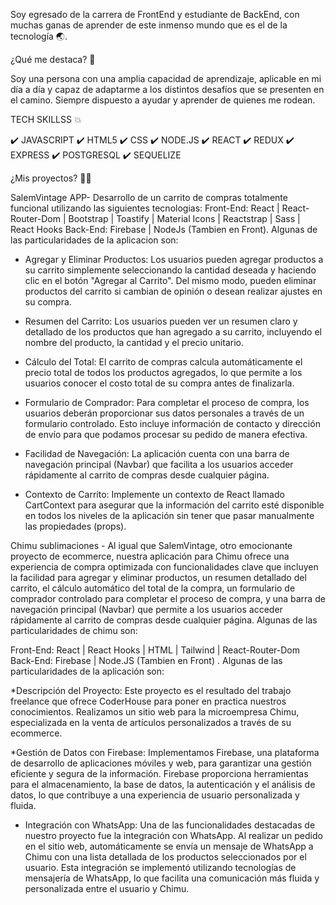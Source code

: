 Soy egresado de la carrera de FrontEnd y estudiante de BackEnd, con muchas ganas de aprender de este inmenso mundo que es el de la tecnología 🌏.

¿Qué me destaca? 🏅

Soy una persona con una amplia capacidad de aprendizaje, aplicable en mi día a día y capaz de adaptarme a los distintos desafíos que se presenten en el camino. Siempre dispuesto a ayudar y aprender de quienes me rodean.

TECH SKILLSS 💥

✔️ JAVASCRIPT ✔️ HTML5 ✔️ CSS ✔️ NODE.JS ✔️ REACT ✔️ REDUX
✔️ EXPRESS  ✔️ POSTGRESQL ✔️ SEQUELIZE 

¿Mis proyectos? 👩‍💻

SalemVintage APP- Desarrollo de un carrito de compras totalmente funcional utilizando las siguientes tecnologias: 
Front-End: React | React-Router-Dom | Bootstrap | Toastify | Material Icons | Reactstrap | Sass | React Hooks
Back-End: Firebase | NodeJs (Tambien en Front). Algunas de las particularidades de la aplicacion son:

* Agregar y Eliminar Productos: Los usuarios pueden agregar productos a su carrito simplemente seleccionando la cantidad deseada y haciendo clic en el botón "Agregar al Carrito". Del mismo modo, pueden eliminar productos del carrito si cambian de opinión o desean realizar ajustes en su compra.

* Resumen del Carrito: Los usuarios pueden ver un resumen claro y detallado de los productos que han agregado a su carrito, incluyendo el nombre del producto, la cantidad y el precio unitario.

* Cálculo del Total: El carrito de compras calcula automáticamente el precio total de todos los productos agregados, lo que permite a los usuarios conocer el costo total de su compra antes de finalizarla.

* Formulario de Comprador: Para completar el proceso de compra, los usuarios deberán proporcionar sus datos personales a través de un formulario controlado. Esto incluye información de contacto y dirección de envío para que podamos procesar su pedido de manera efectiva.

* Facilidad de Navegación: La aplicación cuenta con una barra de navegación principal (Navbar) que facilita a los usuarios acceder rápidamente al carrito de compras desde cualquier página.

* Contexto de Carrito: Implemente un contexto de React llamado CartContext para asegurar que la información del carrito esté disponible en todos los niveles de la aplicación sin tener que pasar manualmente las propiedades (props).

Chimu sublimaciones - Al igual que SalemVintage, otro emocionante proyecto de ecommerce, nuestra aplicación para Chimu ofrece una experiencia de compra optimizada con funcionalidades clave que incluyen la facilidad para agregar y eliminar productos, un resumen detallado del carrito, el cálculo automático del total de la compra, un formulario de comprador controlado para completar el proceso de compra, y una barra de navegación principal (Navbar) que permite a los usuarios acceder rápidamente al carrito de compras desde cualquier página. Algunas de las particularidades de chimu son:

Front-End: React | React Hooks | HTML | Tailwind | React-Router-Dom 
Back-End: Firebase | Node.JS (Tambien en Front) . Algunas de las particularidades de la aplicación son:

*Descripción del Proyecto:
Este proyecto es el resultado del trabajo freelance que ofrece CoderHouse para poner en practica nuestros conocimientos. Realizamos un sitio web para la microempresa Chimu, especializada en la venta de artículos personalizados a través de su ecommerce.

*Gestión de Datos con Firebase: Implementamos Firebase, una plataforma de desarrollo de aplicaciones móviles y web, para garantizar una gestión eficiente y segura de la información. Firebase proporciona herramientas para el almacenamiento, la base de datos, la autenticación y el análisis de datos, lo que contribuye a una experiencia de usuario personalizada y fluida.
* Integración con WhatsApp: Una de las funcionalidades destacadas de nuestro proyecto fue la integración con WhatsApp. Al realizar un pedido en el sitio web, automáticamente se envía un mensaje de WhatsApp a Chimu con una lista detallada de los productos seleccionados por el usuario. Esta integración se implementó utilizando tecnologías de mensajería de WhatsApp, lo que facilita una comunicación más fluida y personalizada entre el usuario y Chimu.

